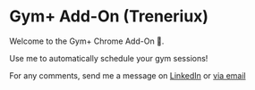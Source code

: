 # Gym+ Add-On (Treneriux)

Welcome to the Gym+ Chrome Add-On 💪.

Use me to automatically schedule your gym sessions!

For any comments, send me a message on [LinkedIn](https://www.linkedin.com/in/simonas-mulevicius/) or [via email](mailto:treneriux.info@gmail.com)
